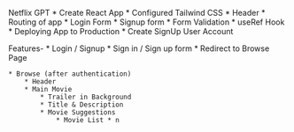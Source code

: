 Netflix GPT
    * Create React App
    * Configured Tailwind CSS
    * Header
    * Routing of app
    * Login Form
    * Signup form
    * Form Validation
    * useRef Hook
    * Deploying App to Production
    * Create SignUp User Account

Features-
    * Login / Signup
        * Sign in / Sign up form
        * Redirect to Browse Page
    
    * Browse (after authentication)
        * Header
        * Main Movie
            * Trailer in Background
            * Title & Description
            * Movie Suggestions
                * Movie List * n